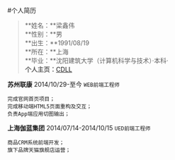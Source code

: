 #个人简历
>**姓名：**梁鑫伟<br>
**性别：**男<br>
**出生：**1991/08/19<br>
**所在：**上海<br>
**毕业：**沈阳建筑大学（计算机科学与技术）·本科·<br>
**个人主页：**[CDLL](http://cdll.github.io/ 'CDLL的主页')<br>

**苏州联康** 2014/10/29-至今
`WEB前端工程师`
```
完成官网首页项目；
完成移动端HTML5页面重构及交互；
负责App端应用切图输出；
```

**上海伽蓝集团** 2014/07/14-2014/10/15
`UED前端工程师`
```
商品CRM系统前端开发；
旗下品牌天猫旗舰店运营；
```
